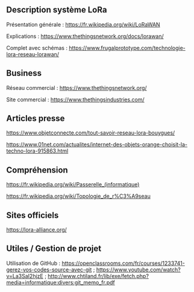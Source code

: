 ## Description système LoRa

Présentation générale : https://fr.wikipedia.org/wiki/LoRaWAN

Explications : https://www.thethingsnetwork.org/docs/lorawan/

Complet avec schémas : https://www.frugalprototype.com/technologie-lora-reseau-lorawan/


## Business

Réseau commercial : https://www.thethingsnetwork.org/

Site commercial : https://www.thethingsindustries.com/


## Articles presse

https://www.objetconnecte.com/tout-savoir-reseau-lora-bouygues/

https://www.01net.com/actualites/internet-des-objets-orange-choisit-la-techno-lora-915863.html


## Compréhension 

https://fr.wikipedia.org/wiki/Passerelle_(informatique)

https://fr.wikipedia.org/wiki/Topologie_de_r%C3%A9seau

## Sites officiels

https://lora-alliance.org/


## Utiles / Gestion de projet

Utilisation de GitHub : https://openclassrooms.com/fr/courses/1233741-gerez-vos-codes-source-avec-git ; https://www.youtube.com/watch?v=La3SaI2hjzE ; http://www.chtiland.fr/lib/exe/fetch.php?media=informatique:divers:git_memo_fr.pdf
